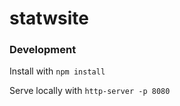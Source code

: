 # statwsite



### Development
Install with `npm install`

Serve locally with `http-server -p 8080`
